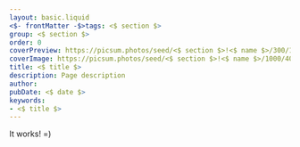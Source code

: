 ```yaml
---
layout: basic.liquid
<$- frontMatter -$>tags: <$ section $>
group: <$ section $>
order: 0
coverPreview: https://picsum.photos/seed/<$ section $>!<$ name $>/300/120
coverImage: https://picsum.photos/seed/<$ section $>!<$ name $>/1000/400
title: <$ title $>
description: Page description
author:
pubDate: <$ date $>
keywords:
- <$ title $>
---
```


It works! =)
